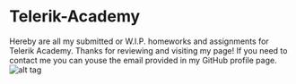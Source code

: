 # Telerik-Academy
Hereby are all my submitted or W.I.P. homeworks and assignments for Telerik Academy. Thanks for reviewing and visiting my page! 
If you need to contact me you can youse the email provided in my GitHub profile page.
![alt tag](http://velin.wendi101.com/wp-content/uploads/2013/02/blog_image-ninja.jpg)
